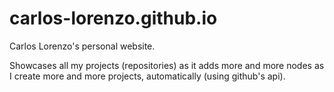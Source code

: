# carlos-lorenzo.github.io

Carlos Lorenzo's personal website. 

Showcases all my projects (repositories) as it adds more and more nodes as I create more and more projects, automatically (using github's api).
